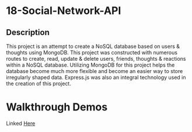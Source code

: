 # 18-Social-Network-API

## Description

This project is an attempt to create a NoSQL database based on users & thoughts using MongoDB. This project was constructed with numerous routes to create, read, update & delete users, friends, thoughts & reactions within a NoSQL database. Utilizing MongoDB for this project helps the database become much more flexible and become an easier way to store irregularly shaped data. Express.js was also an integral technology used in the creation of this project.

# Walkthrough Demos

Linked [Here](https://drive.google.com/drive/u/0/folders/1r6ao1Lp-J4nqSgq7Ed2hIJyEod-wdDXE)
